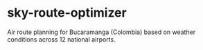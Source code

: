 # sky-route-optimizer
Air route planning for Bucaramanga (Colombia) based on weather conditions across 12 national airports.
